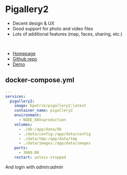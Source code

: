 # Pigallery2

- Decent design & UX
- Good support for photo and video files
- Lots of additional features (map, faces, sharing, etc.)

<br>

- [Homepage](http://bpatrik.github.io/pigallery2/)
- [Github repo](https://github.com/bpatrik/pigallery2)
- [Demo](https://pigallery2.herokuapp.com/gallery/)


## docker-compose.yml
```yml
---
services:
  pigallery2:
    image: bpatrik/pigallery2:latest
    container_name: pigallery2
    environment:
      - NODE_ENV=production
    volumes:
      - ./db:/app/data/db
      - ./data/config:/app/data/config
      - ./data/tmp:/app/data/tmp
      - ./data/images:/app/data/images
    ports:
      - 3000:80
    restart: unless-stopped
```

And login with *admin*:*admin*
